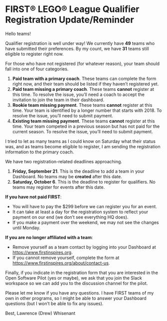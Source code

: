 # FIRST® LEGO® League Qualifier Registration Update/Reminder

Hello teams!

Qualifier registration is well under way! 
We currently have **49** teams who have submitted their preferences. 
By my count, we have **31** teams still eligible to register right now.

For those who have not registered (for whatever reason), your team should fall into one of four categories.
1. **Paid team with a primary coach**. These teams can complete the form right now, and their team should be listed if they haven’t registered yet.
2. **Paid team missing a primary coach**. These teams **cannot** register at this time. To resolve the issue, you’ll need a coach to accept the invitation to join the team in their dashboard.
3. **Rookie team missing payment**. These teams **cannot** register at this time. Your team is identified by a longer number that starts with 2018. To resolve the issue, you’ll need to submit payment.
4. **Existing team missing payment**. These teams **cannot** register at this time. Your team competed in a previous season but has not paid for the current season. To resolve the issue, you’ll need to submit payment.

I tried to let as many teams as I could know on Saturday what their status was, and as teams become eligible to register, I am sending the registration information to the primary coach.

We have two registration-related deadlines approaching.
1. **Friday, September 21**. This is the deadline to add a team in your Dashboard. No teams may be **created** after this date.
2. **Saturday, October 6**. This is the deadline to register for qualifiers. No teams may register for events after this date.

**If you have not paid FIRST**:
* You will have to pay the $299 before we can register you for an event.
* It can take at least a day for the registration system to reflect your payment on our end (we don’t see everything HQ does).
* If you make a payment over the weekend, we may not see the changes until Monday.

**If you are no longer affiliated with a team**:
* Remove yourself as a team contact by logging into your Dashboard at https://www.firstinspires.org.
* If you cannot remove yourself, complete the form at https://www.firstinspires.org/about/contact-us.

Finally, if you indicate in the registration form that you are interested in the Open Software Pilot (yes or maybe), we ask that you join the Slack workspace so we can add you to the discussion channel for the pilot.

Please let me know if you have any questions. I have FIRST teams of my own in other programs, so I might be able to answer your Dashboard questions (but I won’t be able to fix any issues).

Best,
Lawrence (Drew) Whisenant